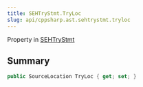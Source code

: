```yaml
---
title: SEHTryStmt.TryLoc
slug: api/cppsharp.ast.sehtrystmt.tryloc
---
```

Property in [SEHTryStmt](/api/cppsharp/ast/sehtrystmt)

## Summary



```csharp
public SourceLocation TryLoc { get; set; }
```

